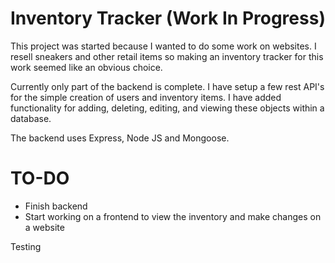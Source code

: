 # Inventory Tracker (Work In Progress)

This project was started because I wanted to do some work on websites. I resell sneakers and other retail items so
making an inventory tracker for this work seemed like an obvious choice.

Currently only part of the backend is complete. I have setup a few rest API's for the simple creation of users and
inventory items. I have added functionality for adding, deleting, editing, and viewing these objects within a database.

The backend uses Express, Node JS and Mongoose.

# TO-DO
  - Finish backend
  - Start working on a frontend to view the inventory and make changes on a website

Testing

